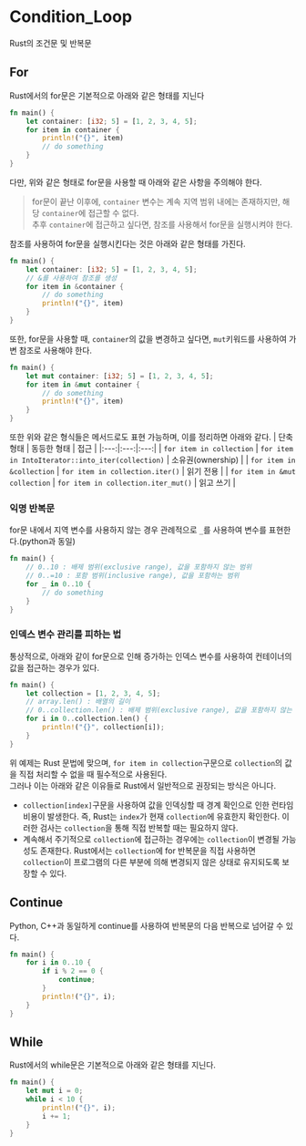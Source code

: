 # Condition_Loop

Rust의 조건문 및 반복문

## For
Rust에서의 for문은 기본적으로 아래와 같은 형태를 지닌다
```rust
fn main() {
    let container: [i32; 5] = [1, 2, 3, 4, 5];
    for item in container {
        println!("{}", item)
        // do something
    }
}
```
다만, 위와 같은 형태로 for문을 사용할 때 아래와 같은 사항을 주의해야 한다.  
> for문이 끝난 이후에, `container` 변수는 계속 지역 범위 내에는 존재하지만, 해당 `container`에 접근할 수 없다.  
> 추후 `container`에 접근하고 싶다면, 참조를 사용해서 for문을 실행시켜야 한다.

참조를 사용하여 for문을 실행시킨다는 것은 아래와 같은 형태를 가진다.
```rust
fn main() {
    let container: [i32; 5] = [1, 2, 3, 4, 5];
    // &를 사용하여 참조를 생성
    for item in &container {
        // do something
        println!("{}", item)
    }
}
```

또한, for문을 사용할 때, `container`의 값을 변경하고 싶다면, `mut`키워드를 사용하여 가변 참조로 사용해야 한다.  
```rust
fn main() {
    let mut container: [i32; 5] = [1, 2, 3, 4, 5];
    for item in &mut container {
        // do something
        println!("{}", item)
    }
}
```

또한 위와 같은 형식들은 메서드로도 표현 가능하며, 이를 정리하면 아래와 같다.
| 단축 형태 | 동등한 형태 | 접근 |
|:---:|:---:|:---:|
| `for item in collection` | `for item in IntoIterator::into_iter(collection)` | 소유권(ownership) |
| `for item in &collection` | `for item in collection.iter()` | 읽기 전용 |
| `for item in &mut collection` | `for item in collection.iter_mut()` | 읽고 쓰기 |


### 익명 반복문
for문 내에서 지역 변수를 사용하지 않는 경우 관례적으로 `_`를 사용하여 변수를 표현한다.(python과 동일)
```rust
fn main() {
    // 0..10 : 배제 범위(exclusive range), 값을 포함하지 않는 범위
    // 0..=10 : 포함 범위(inclusive range), 값을 포함하는 범위
    for _ in 0..10 {
        // do something
    }
}
```

### 인덱스 변수 관리를 피하는 법
통상적으로, 아래와 같이 for문으로 인해 증가하는 인덱스 변수를 사용하여 컨테이너의 값을 접근하는 경우가 있다.
```rust
fn main() {
    let collection = [1, 2, 3, 4, 5];
    // array.len() : 배열의 길이
    // 0..collection.len() : 배제 범위(exclusive range), 값을 포함하지 않는 범위
    for i in 0..collection.len() {
        println!("{}", collection[i]);
    }
}
```
위 예제는 Rust 문법에 맞으며, `for item in collection`구문으로 `collection`의 값을 직접 처리할 수 없을 때 필수적으로 사용된다.  
그러나 이는 아래와 같은 이유들로 Rust에서 일반적으로 권장되는 방식은 아니다.
- `collection[index]`구문을 사용하여 값을 인덱싱할 때 경계 확인으로 인한 런타임 비용이 발생한다. 즉, Rust는 `index`가 현재 `collection`에 유효한지 확인한다. 이러한 검사는 `collection`을 통해 직접 반복할 때는 필요하지 않다.
- 계속해서 주기적으로 `collection`에 접근하는 경우에는 `collection`이 변경될 가능성도 존재한다. Rust에서는 `collection`에 for 반복문을 직접 사용하면 `collection`이 프로그램의 다른 부분에 의해 변경되지 않은 상태로 유지되도록 보장할 수 있다.

## Continue
Python, C++과 동일하게 continue를 사용하여 반복문의 다음 반복으로 넘어갈 수 있다.
```rust
fn main() {
    for i in 0..10 {
        if i % 2 == 0 {
            continue;
        }
        println!("{}", i);
    }
}
```

## While
Rust에서의 while문은 기본적으로 아래와 같은 형태를 지닌다.
```rust
fn main() {
    let mut i = 0;
    while i < 10 {
        println!("{}", i);
        i += 1;
    }
}
```